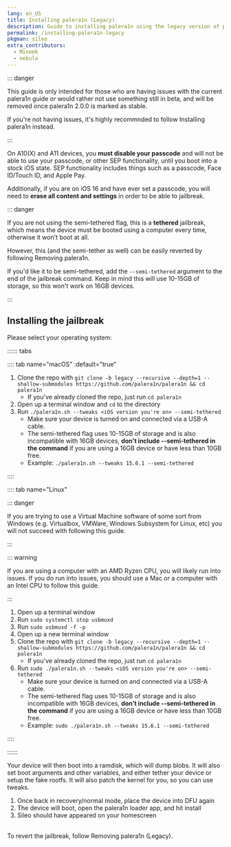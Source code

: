 ```yaml
---
lang: en_US
title: Installing palera1n (Legacy)
description: Guide to installing palera1n using the legacy version of palera1n
permalink: /installing-palera1n-legacy
pkgman: sileo
extra_contributors:
  - Mineek
  - nebula
---
```


::: danger

This guide is only intended for those who are having issues with the current palera1n guide *or* would rather not use something still in beta, and will be removed once palera1n 2.0.0 is marked as stable.

If you're not having issues, it's highly recommnded to follow <router-link to="/installing-palera1n">Installing palera1n</router-link> instead.

:::

On A10(X) and A11 devices, you **must disable your passcode** and will not be able to use your passcode, or other SEP functionality, until you boot into a stock iOS state. SEP functionality includes things such as a passcode, Face ID/Touch ID, and Apple Pay. 

Additionally, if you are on iOS 16 and have ever set a passcode, you will need to **erase all content and settings** in order to be able to jailbreak.

::: danger

If you are not using the semi-tethered flag, this is a **tethered** jailbreak, which means the device must be booted using a computer every time, otherwise it won't boot at all.

However, this (and the semi-tether as well) can be easily reverted by following <router-link to="/removing-palera1n">Removing palera1n</router-link>.

If you'd like it to be semi-tethered, add the `--semi-tethered` argument to the end of the jailbreak command. Keep in mind this will use 10-15GB of storage, so this won't work on 16GB devices.

:::

## Installing the jailbreak

Please select your operating system:

:::::: tabs

:::: tab name="macOS" :default="true"

1. Clone the repo with `git clone -b legacy --recursive --depth=1 --shallow-submodules https://github.com/palera1n/palera1n && cd palera1n`
    - If you've already cloned the repo, just run `cd palera1n`
1. Open up a terminal window and `cd` to the directory
1. Run `./palera1n.sh --tweaks <iOS version you're on> --semi-tethered`
    - Make sure your device is turned on and connected via a USB-A cable.
    - The semi-tethered flag uses 10-15GB of storage and is also incompatible with 16GB devices, **don't include --semi-tethered in the command** if you are using a 16GB device or have less than 10GB free.
    - Example: `./palera1n.sh --tweaks 15.6.1 --semi-tethered`

::::

:::: tab name="Linux"

::: danger

If you are trying to use a Virtual Machine software of some sort from Windows (e.g. Virtualbox, VMWare, Windows Subsystem for Linux, etc) you will not succeed with following this guide.

:::

::: warning

If you are using a computer with an AMD Ryzen CPU, you will likely run into issues. If you do run into issues, you should use a Mac or a computer with an Intel CPU to follow this guide.

:::

1. Open up a terminal window
1. Run `sudo systemctl stop usbmuxd`
1. Run `sudo usbmuxd -f -p`
1. Open up a new terminal window
1. Clone the repo with `git clone -b legacy --recursive --depth=1 --shallow-submodules https://github.com/palera1n/palera1n && cd palera1n`
    - If you've already cloned the repo, just run `cd palera1n`
1. Run `sudo ./palera1n.sh --tweaks <iOS version you're on> --semi-tethered`
    - Make sure your device is turned on and connected via a USB-A cable.
    - The semi-tethered flag uses 10-15GB of storage and is also incompatible with 16GB devices, **don't include --semi-tethered in the command** if you are using a 16GB device or have less than 10GB free.
    - Example: `sudo ./palera1n.sh --tweaks 15.6.1 --semi-tethered`

::::

::::::

Your device will then boot into a ramdisk, which will dump blobs. It will also set boot arguments and other variables, and either tether your device or setup the fake rootfs. It will also patch the kernel for you, so you can use tweaks.

1. Once back in recovery/normal mode, place the device into DFU again
1. The device will boot, open the palera1n loader app, and hit install
1. Sileo should have appeared on your homescreen

<br>
To revert the jailbreak, follow <router-link to="/removing-palera1n-legacy/">Removing palera1n (Legacy)</router-link>.
